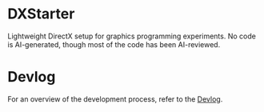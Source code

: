 # DXStarter
Lightweight DirectX setup for graphics programming experiments. No code is AI-generated, though most of the code has been AI-reviewed.

# Devlog
For an overview of the development process, refer to the [Devlog](DEVLOG.md).
